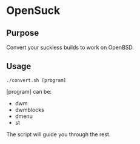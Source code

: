 # OpenSuck

## Purpose
Convert your suckless builds to work on OpenBSD.

## Usage
```
./convert.sh [program]
```
[program] can be:
- dwm
- dwmblocks
- dmenu
- st

The script will guide you through the rest.